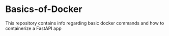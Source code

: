 # Basics-of-Docker
This repository contains info regarding basic docker commands and how to containerize a FastAPI app
